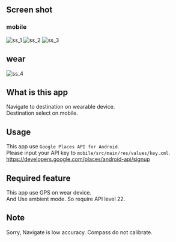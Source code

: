 ## Screen shot
### mobile
![ss_1](https://raw.github.com/wiki/s-makotoy/wear-compass-2/ss_1.png)
![ss_2](https://raw.github.com/wiki/s-makotoy/wear-compass-2/ss_2.png)
![ss_3](https://raw.github.com/wiki/s-makotoy/wear-compass-2/ss_3.png)
## wear
![ss_4](https://raw.github.com/wiki/s-makotoy/wear-compass-2/ss_4.png)

## What is this app
Navigate to destination on wearable device.  
Destination select on mobile.

## Usage
This app use `Google Places API for Android`.  
Please input your API key to `mobile/src/main/res/values/key.xml`.  
https://developers.google.com/places/android-api/signup

## Required feature
This app use GPS on wear device.  
And Use ambient mode. So require API level 22.

## Note
Sorry, Navigate is low accuracy.
Compass do not calibrate.

